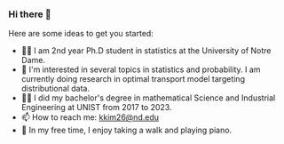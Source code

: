 
### Hi there 👋

Here are some ideas to get you started:

- 🙋‍♂️ I am 2nd year Ph.D student in statistics at the University of Notre Dame.
- 🔭 I'm interested in several topics in statistics and probability. I am currently doing research in optimal transport model targeting distributional data.
- 👨‍🎓 I did my bachelor's degree in mathematical Science and Industrial Engineering at UNIST from 2017 to 2023.
- 📫 How to reach me: kkim26@nd.edu
- 🎹 In my free time, I enjoy taking a walk and playing piano.
